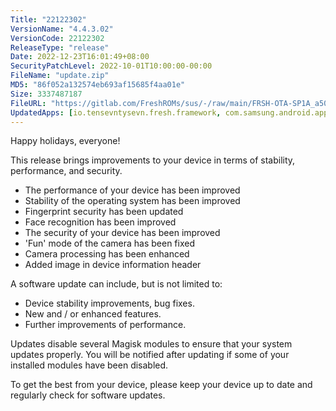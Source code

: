 ```yaml
---
Title: "22122302"
VersionName: "4.4.3.02"
VersionCode: 22122302
ReleaseType: "release"
Date: 2022-12-23T16:01:49+08:00
SecurityPatchLevel: 2022-10-01T10:00:00-00:00
FileName: "update.zip"
MD5: "86f052a132574eb693af15685f4aa01e"
Size: 3337487187
FileURL: "https://gitlab.com/FreshROMs/sus/-/raw/main/FRSH-OTA-SP1A_a50_4.4.3.02R_22122302_OFFICIAL.zip"
UpdatedApps: [io.tensevntysevn.fresh.framework, com.samsung.android.app.aodservice, com.samsung.android.app.appsedge, com.samsung.android.aremoji, com.sec.hearingadjust, com.samsung.android.service.peoplestripe, com.samsung.android.mdx.quickboard, com.sec.android.app.camera, com.samsung.android.scloud, com.samsung.android.scs, com.samsung.android.dialer, com.samsung.android.smartsuggestions, com.samsung.android.singletake.service, com.sec.android.app.soundalive, com.samsung.android.app.contacts, com.samsung.android.app.smartwidget, com.samsung.android.svoiceime, com.samsung.android.app.clipboardedge, com.sec.android.app.clockpackage, com.sec.android.app.quicktool, com.samsung.android.app.spage, com.samsung.android.app.smartcapture]
---
```


Happy holidays, everyone!

This release brings improvements to your device in terms of stability, performance, and security.

- The performance of your device has been improved
- Stability of the operating system has been improved
- Fingerprint security has been updated
- Face recognition has been improved
- The security of your device has been improved
- 'Fun' mode of the camera has been fixed
- Camera processing has been enhanced
- Added image in device information header

A software update can include, but is not limited to:

-  Device stability improvements, bug fixes.
-  New and / or enhanced features.
-  Further improvements of performance.

Updates disable several Magisk modules to ensure that your system updates properly. You will be notified after updating if some of your installed modules have been disabled.

To get the best from your device, please keep your device up to date and regularly check for software updates.
